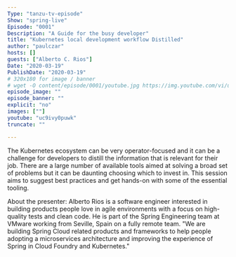 ```yaml
---
Type: "tanzu-tv-episode"
Show: "spring-live"
Episode: "0001"
Description: "A Guide for the busy developer"
title: "Kubernetes local development workflow Distilled"
author: "paulczar"
hosts: []
guests: ["Alberto C. Rios"]
Date: "2020-03-19"
PublishDate: "2020-03-19"
# 320x180 for image / banner
# wget -O content/episode/0001/youtube.jpg https://img.youtube.com/vi/uc9ivy0puwk/mqdefault.jpg
episode_image: ""
episode_banner: ""
explicit: "no"
images: [""]
youtube: "uc9ivy0puwk"
truncate: ""

---
```


The Kubernetes ecosystem can be very operator-focused and it can be a challenge for developers to distill the information that is relevant for their job. There are a large number of available tools aimed at solving a broad set of problems but it can be daunting choosing which to invest in. This session aims to suggest best practices and get hands-on with some of the essential tooling.

About the presenter: Alberto Rios is a software engineer interested in building products people love in agile environments with a focus on high-quality tests and clean code. He is part of the Spring Engineering team at VMware working from Seville, Spain on a fully remote team. "We are building Spring Cloud related products and frameworks to help people adopting a microservices architecture and improving the experience of Spring in Cloud Foundry and Kubernetes."